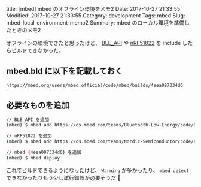 title: [mbed] mbed のオフライン環境をメモ2
Date: 2017-10-27 21:33:55
Modified: 2017-10-27 21:33:55
Category: development
Tags: mbed
Slug: mbed-local-environment-memo2
Summary: mbed のローカル環境を準備したときのメモ2

オフラインの環境できたと思ったけど、 [BLE_API](https://os.mbed.com/teams/Bluetooth-Low-Energy/code/BLE_API) や [nRF51822](https://os.mbed.com/teams/Nordic-Semiconductor/code/nRF51822) を include したらビルドできなかった。

## mbed.bld に以下を記載しておく

```sh
https://mbed.org/users/mbed_official/code/mbed/builds/4eea097334d6
```

## 必要なものを追加

```sh
// BLE_API を追加
(mbed) $ mbed add https://os.mbed.com/teams/Bluetooth-Low-Energy/code/BLE_API/

// nRF51822 を追加
(mbed) $ mbed add https://os.mbed.com/teams/Nordic-Semiconductor/code/nRF51822/

// mbed (4eea097334d6) を追加
(mbed) $ mbed deploy
```

これでビルドできるようになったけど、 `Warning` が多かったり、 `mbed detect` できなかったりもう少し試行錯誤が必要そうだ 🤕

